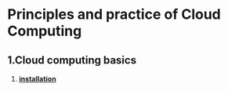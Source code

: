 # Principles and practice of Cloud Computing

## 1.Cloud computing basics

1. [**installation**](/installation/installation.md)

